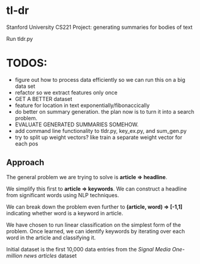 # tl-dr
Stanford University CS221 Project: generating summaries for bodies of text

Run tldr.py

# TODOS:
-   figure out how to process data efficiently so we can run this on a big data set
-   refactor so we extract features only once
-   GET A BETTER dataset
-   feature for location in text exponentially/fibonaccically
-   do better on summary generation.  the plan now is to turn it into a search problem.
-   EVALUATE GENERATED SUMMARIES SOMEHOW.
-   add command line functionality to tldr.py, key_ex.py, and sum_gen.py  
-   try to split up weight vectors?  like train a separate weight vector for each pos

## Approach
The general problem we are trying to solve is **article => headline**.

We simplify this first to **article => keywords**.  We can construct a headline from
significant words using NLP techniques.

We can break down the problem even further to **(article, word) => [-1,1\]** indicating
whether word is a keyword in article.

We have chosen to run linear classification on the simplest form of the problem.
Once learned, we can identify keywords by iterating over each word in the article
and classifying it.

Initial dataset is the first 10,000 data entries from the *Signal Media One-million news articles* dataset
